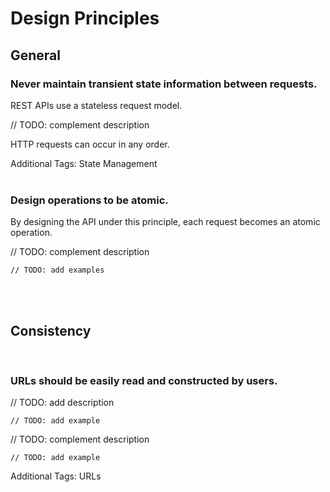 # Design Principles


## General



### Never maintain transient state information between requests.

REST APIs use a stateless request model.

// TODO: complement description

HTTP requests can occur in any order.

Additional Tags: State Management
<br><br>


### Design operations to be atomic.

By designing the API under this principle, each request becomes an atomic operation.

// TODO: complement description

```http
// TODO: add examples
```
<br><br>



## Consistency
<br>


### URLs should be easily read and constructed by users.

// TODO: add description

```http
// TODO: add example
```

// TODO: complement description

```http
// TODO: add example
```

Additional Tags: URLs
<br><br>
